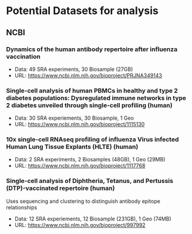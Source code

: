 # Potential Datasets for analysis

## NCBI

### Dynamics of the human antibody repertoire after influenza vaccination
- Data: 49 SRA experiments, 30 Biosample (27GB)
- URL: https://www.ncbi.nlm.nih.gov/bioproject/PRJNA349143

### Single-cell analysis of human PBMCs in healthy and type 2 diabetes populations: Dysregulated immune networks in type 2 diabetes unveiled through single-cell profiling (human)
- Data: 30 SRA experiements, 30 Biosample, 1 Geo 
- URL: https://www.ncbi.nlm.nih.gov/bioproject/1115130  

### 10x single-cell RNAseq profiling of influenza Virus infected Human Lung Tissue Explants (HLTE) (human)
- Data: 2 SRA experiments, 2 Biosamples (48GB), 1 Geo (29MB)
- URL: https://www.ncbi.nlm.nih.gov/bioproject/1117768

### Single-cell analysis of Diphtheria, Tetanus, and Pertussis (DTP)-vaccinated repertoire (human)
Uses sequencing and clustering to distinguish antibody epitope relationships
- Data: 12 SRA experiements, 12 Biosample (231GB), 1 Geo (74MB)
- URL: https://www.ncbi.nlm.nih.gov/bioproject/997992

### 
